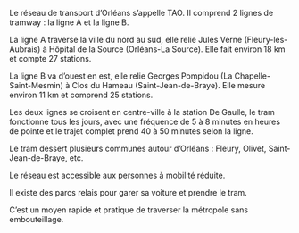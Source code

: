 Le réseau de transport d’Orléans s’appelle TAO. Il comprend 2 lignes de tramway : la ligne A et la ligne B.

La ligne A traverse la ville du nord au sud, elle relie Jules Verne (Fleury-les-Aubrais) à Hôpital de la Source (Orléans-La Source). Elle fait environ 18 km et compte 27 stations.

La ligne B va d’ouest en est, elle relie Georges Pompidou (La Chapelle-Saint-Mesmin) à Clos du Hameau (Saint-Jean-de-Braye). Elle mesure environ 11 km et comprend 25 stations.

Les deux lignes se croisent en centre-ville à la station De Gaulle, le tram fonctionne tous les jours, avec une fréquence de 5 à 8 minutes en heures de pointe et le trajet complet prend 40 à 50 minutes selon la ligne.

Le tram dessert plusieurs communes autour d’Orléans : Fleury, Olivet, Saint-Jean-de-Braye, etc.

Le réseau est accessible aux personnes à mobilité réduite.

Il existe des parcs relais pour garer sa voiture et prendre le tram.

C’est un moyen rapide et pratique de traverser la métropole sans embouteillage.